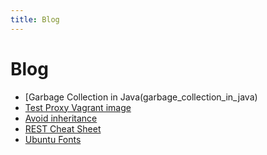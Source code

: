 ```yaml
---
title: Blog
---
```

# Blog
* [Garbage Collection in Java(garbage_collection_in_java)
* [Test Proxy Vagrant image](test_proxy)
* [Avoid inheritance](avoid_inheritance)
* [REST Cheat Sheet](rest_cheat_sheet)
* [Ubuntu Fonts](ubuntu_fonts)
